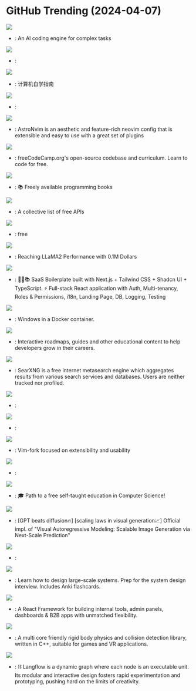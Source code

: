 # GitHub Trending (2024-04-07)

![](https://img.shields.io/badge/Go-New%201-green?style=flat-square&logo=appveyor)
- [](https://github.comundefined): An AI coding engine for complex tasks

![](https://img.shields.io/badge/Rust-New%20377-green?style=flat-square&logo=appveyor)
- [](https://github.comundefined): 

![](https://img.shields.io/badge/HTML-New%20986-green?style=flat-square&logo=appveyor)
- [](https://github.comundefined): 计算机自学指南

![](https://img.shields.io/badge/Rust-New%20129-green?style=flat-square&logo=appveyor)
- [](https://github.comundefined): 

![](https://img.shields.io/badge/Lua-New%20177-green?style=flat-square&logo=appveyor)
- [](https://github.comundefined): AstroNvim is an aesthetic and feature-rich neovim config that is extensible and easy to use with a great set of plugins

![](https://img.shields.io/badge/TypeScript-New%20135-green?style=flat-square&logo=appveyor)
- [](https://github.comundefined): freeCodeCamp.org's open-source codebase and curriculum. Learn to code for free.

![](https://img.shields.io/badge/none-New%20186-green?style=flat-square&logo=appveyor)
- [](https://github.comundefined): 📚 Freely available programming books

![](https://img.shields.io/badge/Python-New%20255-green?style=flat-square&logo=appveyor)
- [](https://github.comundefined): A collective list of free APIs

![](https://img.shields.io/badge/Go-New%20180-green?style=flat-square&logo=appveyor)
- [](https://github.comundefined): free

![](https://img.shields.io/badge/Python-New%20117-green?style=flat-square&logo=appveyor)
- [](https://github.comundefined): Reaching LLaMA2 Performance with 0.1M Dollars

![](https://img.shields.io/badge/TypeScript-New%20341-green?style=flat-square&logo=appveyor)
- [](https://github.comundefined): 🚀🎉📚 SaaS Boilerplate built with Next.js + Tailwind CSS + Shadcn UI + TypeScript. ⚡️ Full-stack React application with Auth, Multi-tenancy, Roles & Permissions, i18n, Landing Page, DB, Logging, Testing

![](https://img.shields.io/badge/Shell-New%20377-green?style=flat-square&logo=appveyor)
- [](https://github.comundefined): Windows in a Docker container.

![](https://img.shields.io/badge/TypeScript-New%20291-green?style=flat-square&logo=appveyor)
- [](https://github.comundefined): Interactive roadmaps, guides and other educational content to help developers grow in their careers.

![](https://img.shields.io/badge/Python-New%20329-green?style=flat-square&logo=appveyor)
- [](https://github.comundefined): SearXNG is a free internet metasearch engine which aggregates results from various search services and databases. Users are neither tracked nor profiled.

![](https://img.shields.io/badge/TypeScript-New%20168-green?style=flat-square&logo=appveyor)
- [](https://github.comundefined): 

![](https://img.shields.io/badge/Rust-New%2071-green?style=flat-square&logo=appveyor)
- [](https://github.comundefined): 

![](https://img.shields.io/badge/Vim%20Script-New%2040-green?style=flat-square&logo=appveyor)
- [](https://github.comundefined): Vim-fork focused on extensibility and usability

![](https://img.shields.io/badge/Rust-New%2016-green?style=flat-square&logo=appveyor)
- [](https://github.comundefined): 

![](https://img.shields.io/badge/none-New%20299-green?style=flat-square&logo=appveyor)
- [](https://github.comundefined): 🎓 Path to a free self-taught education in Computer Science!

![](https://img.shields.io/badge/Python-New%20334-green?style=flat-square&logo=appveyor)
- [](https://github.comundefined): [GPT beats diffusion🔥] [scaling laws in visual generation📈] Official impl. of "Visual Autoregressive Modeling: Scalable Image Generation via Next-Scale Prediction"

![](https://img.shields.io/badge/TypeScript-New%205-green?style=flat-square&logo=appveyor)
- [](https://github.comundefined): 

![](https://img.shields.io/badge/Python-New%20203-green?style=flat-square&logo=appveyor)
- [](https://github.comundefined): Learn how to design large-scale systems. Prep for the system design interview. Includes Anki flashcards.

![](https://img.shields.io/badge/TypeScript-New%2075-green?style=flat-square&logo=appveyor)
- [](https://github.comundefined): A React Framework for building internal tools, admin panels, dashboards & B2B apps with unmatched flexibility.

![](https://img.shields.io/badge/C%2B%2B-New%2040-green?style=flat-square&logo=appveyor)
- [](https://github.comundefined): A multi core friendly rigid body physics and collision detection library, written in C++, suitable for games and VR applications.

![](https://img.shields.io/badge/JavaScript-New%20111-green?style=flat-square&logo=appveyor)
- [](https://github.comundefined): ⛓️ Langflow is a dynamic graph where each node is an executable unit. Its modular and interactive design fosters rapid experimentation and prototyping, pushing hard on the limits of creativity.

